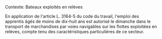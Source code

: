 Contexte: Bateaux exploités en relèves

En application de l'article L. 3164-5 du code du travail, l'emploi des apprentis âgés de moins de dix-huit ans est autorisé le dimanche dans le transport de marchandises par voies navigables sur les flottes exploitées en relèves, compte tenu des caractéristiques particulières de ce secteur.